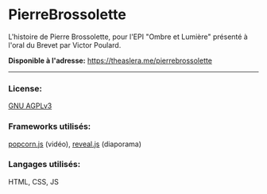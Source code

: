 # PierreBrossolette
L'histoire de Pierre Brossolette, pour l'EPI "Ombre et Lumière" présenté à l'oral du Brevet par Victor Poulard.

**Disponible à l'adresse:** https://theaslera.me/pierrebrossolette

___

### License:
[GNU AGPLv3](https://github.com/TheAslera/PierreBrossolette/blob/master/LICENSE)

### Frameworks utilisés:
[popcorn.js](https://github.com/mozilla/popcorn-js) (vidéo), [reveal.js](https://github.com/hakimel/reveal.js) (diaporama)

### Langages utilisés:
HTML, CSS, JS

